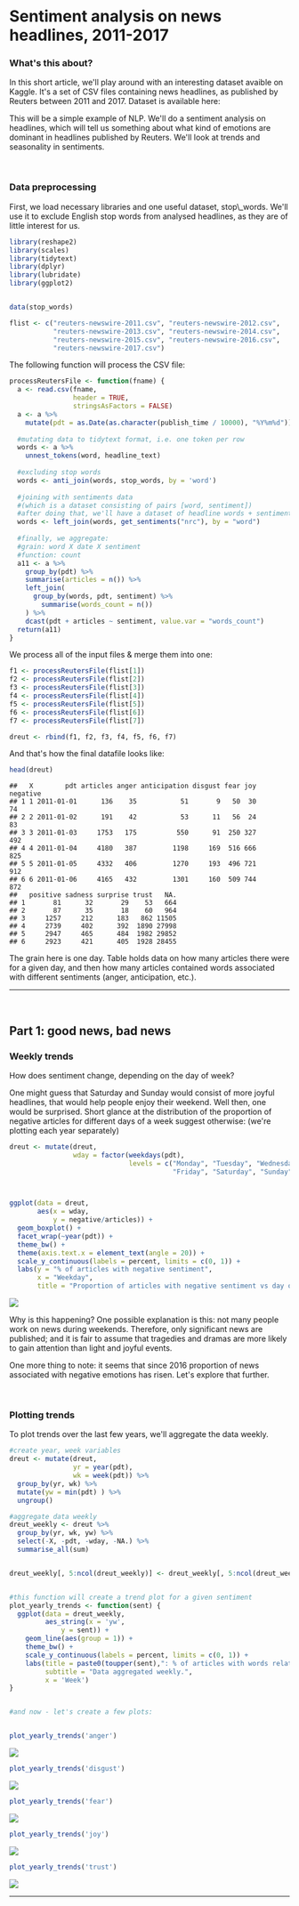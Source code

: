 Sentiment analysis on news headlines, 2011-2017
================

<h3>
What's this about?
</h3>
In this short article, we'll play around with an interesting dataset avaible on Kaggle. It's a set of CSV files containing news headlines, as published by Reuters between 2011 and 2017. Dataset is available here: <https://www.kaggle.com/nltkdata/reuters>

This will be a simple example of NLP. We'll do a sentiment analysis on headlines, which will tell us something about what kind of emotions are dominant in headlines published by Reuters. We'll look at trends and seasonality in sentiments.

<br>
<h3>
Data preprocessing
</h3>
First, we load necessary libraries and one useful dataset, stop\_words. We'll use it to exclude English stop words from analysed headlines, as they are of little interest for us.

``` r
library(reshape2)
library(scales)
library(tidytext)
library(dplyr)
library(lubridate)
library(ggplot2)


data(stop_words)

flist <- c("reuters-newswire-2011.csv", "reuters-newswire-2012.csv",
           "reuters-newswire-2013.csv", "reuters-newswire-2014.csv",
           "reuters-newswire-2015.csv", "reuters-newswire-2016.csv",
           "reuters-newswire-2017.csv")
```

The following function will process the CSV file:

``` r
processReutersFile <- function(fname) {
  a <- read.csv(fname,
                header = TRUE,
                stringsAsFactors = FALSE)
  a <- a %>%
    mutate(pdt = as.Date(as.character(publish_time / 10000), "%Y%m%d"))
  
  #mutating data to tidytext format, i.e. one token per row
  words <- a %>% 
    unnest_tokens(word, headline_text) 
  
  #excluding stop words
  words <- anti_join(words, stop_words, by = 'word')
  
  #joining with sentiments data 
  #(which is a dataset consisting of pairs [word, sentiment])
  #after doing that, we'll have a dataset of headline words + sentiments
  words <- left_join(words, get_sentiments("nrc"), by = "word")
  
  #finally, we aggregate:
  #grain: word X date X sentiment
  #function: count
  a11 <- a %>%
    group_by(pdt) %>%
    summarise(articles = n()) %>%
    left_join(
      group_by(words, pdt, sentiment) %>%
        summarise(words_count = n())
    ) %>%
    dcast(pdt + articles ~ sentiment, value.var = "words_count")
  return(a11)
}
```

We process all of the input files & merge them into one:

``` r
f1 <- processReutersFile(flist[1])
f2 <- processReutersFile(flist[2])
f3 <- processReutersFile(flist[3])
f4 <- processReutersFile(flist[4])
f5 <- processReutersFile(flist[5])
f6 <- processReutersFile(flist[6])
f7 <- processReutersFile(flist[7])

dreut <- rbind(f1, f2, f3, f4, f5, f6, f7)
```

And that's how the final datafile looks like:

``` r
head(dreut)
```

    ##   X        pdt articles anger anticipation disgust fear joy negative
    ## 1 1 2011-01-01      136    35           51       9   50  30       74
    ## 2 2 2011-01-02      191    42           53      11   56  24       83
    ## 3 3 2011-01-03     1753   175          550      91  250 327      492
    ## 4 4 2011-01-04     4180   387         1198     169  516 666      825
    ## 5 5 2011-01-05     4332   406         1270     193  496 721      912
    ## 6 6 2011-01-06     4165   432         1301     160  509 744      872
    ##   positive sadness surprise trust   NA.
    ## 1       81      32       29    53   664
    ## 2       87      35       18    60   964
    ## 3     1257     212      183   862 11505
    ## 4     2739     402      392  1890 27998
    ## 5     2947     465      484  1982 29852
    ## 6     2923     421      405  1928 28455

The grain here is one day. Table holds data on how many articles there were for a given day, and then how many articles contained words associated with different sentiments (anger, anticipation, etc.).

<hr>
<br>
<h2>
Part 1: good news, bad news
</h2>
<h3>
Weekly trends
</h3>
How does sentiment change, depending on the day of week?

One might guess that Saturday and Sunday would consist of more joyful headlines, that would help people enjoy their weekend. Well then, one would be surprised. Short glance at the distribution of the proportion of negative articles for different days of a week suggest otherwise: (we're plotting each year separately)

``` r
dreut <- mutate(dreut,
                wday = factor(weekdays(pdt),
                              levels = c("Monday", "Tuesday", "Wednesday", "Thursday", 
                                         "Friday", "Saturday", "Sunday")))



ggplot(data = dreut,
       aes(x = wday,
           y = negative/articles)) +
  geom_boxplot() +
  facet_wrap(~year(pdt)) +
  theme_bw() +
  theme(axis.text.x = element_text(angle = 20)) +
  scale_y_continuous(labels = percent, limits = c(0, 1)) +
  labs(y = "% of articles with negative sentiment",
       x = "Weekday",
       title = "Proportion of articles with negative sentiment vs day of week")
```

<img src="reuters_headlines_nl_files/figure-markdown_github/unnamed-chunk-6-1.png" style="display: block; margin: auto;" />

Why is this happening? One possible explanation is this: not many people work on news during weekends. Therefore, only significant news are published; and it is fair to assume that tragedies and dramas are more likely to gain attention than light and joyful events.

One more thing to note: it seems that since 2016 proportion of news associated with negative emotions has risen. Let's explore that further.

<br>
<h3>
Plotting trends
</h3>
To plot trends over the last few years, we'll aggregate the data weekly.

``` r
#create year, week variables
dreut <- mutate(dreut,
                yr = year(pdt),
                wk = week(pdt)) %>%
  group_by(yr, wk) %>%
  mutate(yw = min(pdt) ) %>%
  ungroup()

#aggregate data weekly
dreut_weekly <- dreut %>%
  group_by(yr, wk, yw) %>%
  select(-X, -pdt, -wday, -NA.) %>%
  summarise_all(sum) 


dreut_weekly[, 5:ncol(dreut_weekly)] <- dreut_weekly[, 5:ncol(dreut_weekly)] / dreut_weekly$articles


#this function will create a trend plot for a given sentiment
plot_yearly_trends <- function(sent) {
  ggplot(data = dreut_weekly,
         aes_string(x = 'yw',
             y = sent)) +
    geom_line(aes(group = 1)) +
    theme_bw() +
    scale_y_continuous(labels = percent, limits = c(0, 1)) +
    labs(title = paste0(toupper(sent),": % of articles with words related to sentiment, 2011 - 2017."),
         subtitle = "Data aggregated weekly.",
         x = 'Week')
}


#and now - let's create a few plots:


plot_yearly_trends('anger')
```

<img src="reuters_headlines_nl_files/figure-markdown_github/unnamed-chunk-7-1.png" style="display: block; margin: auto;" />

``` r
plot_yearly_trends('disgust')
```

<img src="reuters_headlines_nl_files/figure-markdown_github/unnamed-chunk-7-2.png" style="display: block; margin: auto;" />

``` r
plot_yearly_trends('fear')
```

<img src="reuters_headlines_nl_files/figure-markdown_github/unnamed-chunk-7-3.png" style="display: block; margin: auto;" />

``` r
plot_yearly_trends('joy')
```

<img src="reuters_headlines_nl_files/figure-markdown_github/unnamed-chunk-7-4.png" style="display: block; margin: auto;" />

``` r
plot_yearly_trends('trust')
```

<img src="reuters_headlines_nl_files/figure-markdown_github/unnamed-chunk-7-5.png" style="display: block; margin: auto;" />

<hr>
